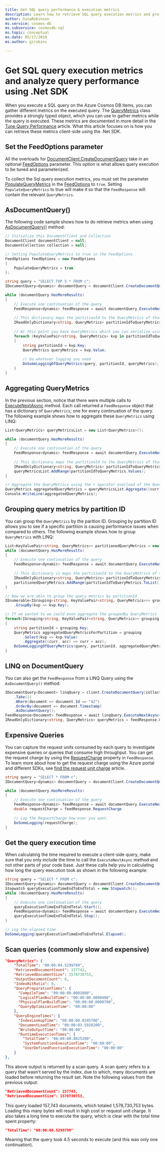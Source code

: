 ```yaml
---
title: Get SQL query performance & execution metrics
description: Learn how to retrieve SQL query execution metrics and profile SQL query performance of Azure Cosmos DB requests.
author: GinaRobinson
ms.service: cosmos-db
ms.subservice: cosmosdb-sql
ms.topic: conceptual
ms.date: 05/17/2019
ms.author: girobins

---
```

# Get SQL query execution metrics and analyze query performance using .Net SDK

When you execute a SQL query on the Azure Cosmos DB items, you can gather different metrics on the executed query. The [QueryMetrics](https://msdn.microsoft.com/en-us/library/microsoft.azure.documents.querymetrics.aspx) class provides a strongly typed object, which you can use to gather metrics while the query is executed. These metrics are documented in more detail in the [Tune Query Performance](https://docs.microsoft.com/en-us/azure/cosmos-db/documentdb-sql-query-metrics) article. What this article focuses on is how you can retrieve these metrics client-side using the .Net SDK.

## Set the FeedOptions parameter

All the overloads for [DocumentClient.CreateDocumentQuery](https://msdn.microsoft.com/en-us/library/microsoft.azure.documents.client.documentclient.createdocumentquery.aspx) take in an optional [FeedOptions](https://msdn.microsoft.com/en-us/library/microsoft.azure.documents.client.feedoptions.aspx) parameter. This option is what allows query execution to be tuned and parameterized. 

To collect the Sql query execution metrics, you must set the parameter [PopulateQueryMetrics](https://msdn.microsoft.com/en-us/library/microsoft.azure.documents.client.feedoptions.populatequerymetrics.aspx#P:Microsoft.Azure.Documents.Client.FeedOptions.PopulateQueryMetrics) in the [FeedOptions](https://msdn.microsoft.com/en-us/library/microsoft.azure.documents.client.feedoptions.aspx) to `true`. Setting `PopulateQueryMetrics` to true will make it so that the `FeedResponse` will contain the relevant `QueryMetrics`. 

## AsDocumentQuery()
The following code sample shows how to do retrieve metrics when using [AsDocumentQuery()](https://msdn.microsoft.com/en-us/library/microsoft.azure.documents.linq.documentqueryable.asdocumentquery.aspx) method:

```csharp
// Initialize this DocumentClient and Collection
DocumentClient documentClient = null;
DocumentCollection collection = null;

// Setting PopulateQueryMetrics to true in the FeedOptions
FeedOptions feedOptions = new FeedOptions
{
    PopulateQueryMetrics = true
};

string query = "SELECT TOP 5 * FROM c";
IDocumentQuery<dynamic> documentQuery = documentClient.CreateDocumentQuery(Collection.SelfLink, query, feedOptions).AsDocumentQuery();

while (documentQuery.HasMoreResults)
{
    // Execute one continuation of the query
    FeedResponse<dynamic> feedResponse = await documentQuery.ExecuteNextAsync();
    
    // This dictionary maps the partitionId to the QueryMetrics of that query
    IReadOnlyDictionary<string, QueryMetrics> partitionIdToQueryMetrics = feedResponse.QueryMetrics;
    
    // At this point you have QueryMetrics which you can serialize using .ToString()
    foreach (KeyValuePair<string, QueryMetrics> kvp in partitionIdToQueryMetrics)
    {
        string partitionId = kvp.Key;
        QueryMetrics queryMetrics = kvp.Value;
        
        // Do whatever logging you need
        DoSomeLoggingOfQueryMetrics(query, partitionId, queryMetrics);
    }
}
```
## Aggregating QueryMetrics

In the previous section, notice that there were multiple calls to [ExecuteNextAsync](https://msdn.microsoft.com/en-us/library/azure/dn850294.aspx) method. Each call returned a `FeedResponse` object that has a dictionary of `QueryMetrics`; one for every continuation of the query. The following example shows how to aggregate these `QueryMetrics` using LINQ:

```csharp
List<QueryMetrics> queryMetricsList = new List<QueryMetrics>();

while (documentQuery.HasMoreResults)
{
    // Execute one continuation of the query
    FeedResponse<dynamic> feedResponse = await documentQuery.ExecuteNextAsync();
    
    // This dictionary maps the partitionId to the QueryMetrics of that query
    IReadOnlyDictionary<string, QueryMetrics> partitionIdToQueryMetrics = feedResponse.QueryMetrics;
    queryMetricsList.AddRange(partitionIdToQueryMetrics.Values);
}

// Aggregate the QueryMetrics using the + operator overload of the QueryMetrics class.
QueryMetrics aggregatedQueryMetrics = queryMetricsList.Aggregate((curr, acc) => curr + acc);
Console.WriteLine(aggregatedQueryMetrics);
```

## Grouping query metrics by partition ID

You can group the `QueryMetrics` by the parition ID. Grouping by partition ID allows you to see if a specific partition is causing performance issues when compared to others. The following example shows how to group `QueryMetrics` with LINQ:

```csharp
List<KeyValuePair<string, QueryMetrics>> partitionedQueryMetrics = new List<KeyValuePair<string, QueryMetrics>>();
while (documentQuery.HasMoreResults)
{
    // Execute one continuation of the query
    FeedResponse<dynamic> feedResponse = await documentQuery.ExecuteNextAsync();
    
    // This dictionary is maps the partitionId to the QueryMetrics of that query
    IReadOnlyDictionary<string, QueryMetrics> partitionIdToQueryMetrics = feedResponse.QueryMetrics;
    partitionedQueryMetrics.AddRange(partitionIdToQueryMetrics.ToList());
}

// Now we are able to group the query metrics by partitionId
IEnumerable<IGrouping<string, KeyValuePair<string, QueryMetrics>>> groupedByQueryMetrics = partitionedQueryMetrics
    .GroupBy(kvp => kvp.Key);

// If we wanted to we could even aggregate the groupedby QueryMetrics
foreach(IGrouping<string, KeyValuePair<string, QueryMetrics>> grouping in groupedByQueryMetrics)
{
    string partitionId = grouping.Key;
    QueryMetrics aggregatedQueryMetricsForPartition = grouping
        .Select(kvp => kvp.Value)
        .Aggregate((curr, acc) => curr + acc);
    DoSomeLoggingOfQueryMetrics(query, partitionId, aggregatedQueryMetricsForPartition);
}
```

## LINQ on DocumentQuery

You can also get the `FeedResponse` from a LINQ Query using the `AsDocumentQuery()` method:

```csharp
IDocumentQuery<Document> linqQuery = client.CreateDocumentQuery(collection.SelfLink, feedOptions)
    .Take(1)
    .Where(document => document.Id == "42")
    .OrderBy(document => document.Timestamp)
    .AsDocumentQuery();
FeedResponse<Document> feedResponse = await linqQuery.ExecuteNextAsync<Document>();
IReadOnlyDictionary<string, QueryMetrics> queryMetrics = feedResponse.QueryMetrics;
```

## Expensive Queries

You can capture the request units consumed by each query to investigate expensive queries or queries that consume high throughput. You can get the request charge by using the [RequestCharge](https://msdn.microsoft.com/en-us/library/azure/dn948712.aspx) property in `FeedResponse`. To learn more about how to get the request charge using the Azure portal and different SDKs, see [find the request unit charge](find-request-unit-charge.md) article.

```csharp
string query = "SELECT * FROM c";
IDocumentQuery<dynamic> documentQuery = documentClient.CreateDocumentQuery(Collection.SelfLink, query, feedOptions).AsDocumentQuery();

while (documentQuery.HasMoreResults)
{
    // Execute one continuation of the query
    FeedResponse<dynamic> feedResponse = await documentQuery.ExecuteNextAsync();
    double requestCharge = feedResponse.RequestCharge
    
    // Log the RequestCharge how ever you want.
    DoSomeLogging(requestCharge);
}
```

## Get the query execution time

When calculating the time required to execute a client-side query, make sure that you only include the time to call the `ExecuteNextAsync` method and not other parts of your code base. Just these calls help you in calculating how long the query execution took as shown in the following example:

```csharp
string query = "SELECT * FROM c";
IDocumentQuery<dynamic> documentQuery = documentClient.CreateDocumentQuery(Collection.SelfLink, query, feedOptions).AsDocumentQuery();
Stopwatch queryExecutionTimeEndToEndTotal = new Stopwatch();
while (documentQuery.HasMoreResults)
{
    // Execute one continuation of the query
    queryExecutionTimeEndToEndTotal.Start();
    FeedResponse<dynamic> feedResponse = await documentQuery.ExecuteNextAsync();
    queryExecutionTimeEndToEndTotal.Stop();
}

// Log the elapsed time
DoSomeLogging(queryExecutionTimeEndToEndTotal.Elapsed);
```

## Scan queries (commonly slow and expensive)

```json
"QueryMetrics": {
    "TotalTime": "00:00:04.5299799",
    "RetrievedDocumentCount": 157743,
    "RetrievedDocumentSize": 1578730753,
    "OutputDocumentCount": 0,
    "IndexHitRatio": 0,
    "QueryPreparationTimes": {
      "CompileTime": "00:00:00.0001000",
      "LogicalPlanBuildTime": "00:00:00.0000400",
      "PhysicalPlanBuildTime": "00:00:00.0000700",
      "QueryOptimizationTime": "00:00:00"
    },
    "QueryEngineTimes": {
      "IndexLookupTime": "00:00:00.0245700",
      "DocumentLoadTime": "00:00:03.5928200",
      "WriteOutputTime": "00:00:00",
      "RuntimeExecutionTimes": {
        "TotalTime": "00:00:00.8825200",
        "SystemFunctionExecutionTime": "00:00:00",
        "UserDefinedFunctionExecutionTime": "00:00:00"
    }
},
```

This above output is returned by a scan query. A scan query refers to a query that wasn't served by the index, due to which, many documents are loaded before returning the result set. Note the following values from the previous output:

```json
"RetrievedDocumentCount": 157743,
"RetrievedDocumentSize": 1578730753,
```

This query loaded 157,743 documents, which totaled 1,578,730,753 bytes. Loading this many bytes will result in high cost or request unit charge. It also takes a long time to execute the query, which is clear with the total time spent property:

```json
"TotalTime": "00:00:04.5299799"
```

Meaning that the query took 4.5 seconds to execute (and this was only one continuation).
